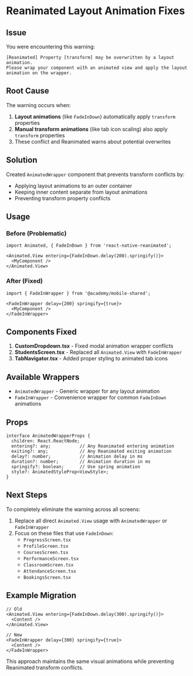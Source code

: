 # Reanimated Layout Animation Fixes

## Issue

You were encountering this warning:
```
[Reanimated] Property [transform] may be overwritten by a layout animation. 
Please wrap your component with an animated view and apply the layout animation on the wrapper.
```

## Root Cause

The warning occurs when:
1. **Layout animations** (like `FadeInDown`) automatically apply `transform` properties
2. **Manual transform animations** (like tab icon scaling) also apply `transform` properties
3. These conflict and Reanimated warns about potential overwrites

## Solution

Created `AnimatedWrapper` component that prevents transform conflicts by:
- Applying layout animations to an outer container
- Keeping inner content separate from layout animations
- Preventing transform property conflicts

## Usage

### Before (Problematic)
```tsx
import Animated, { FadeInDown } from 'react-native-reanimated';

<Animated.View entering={FadeInDown.delay(200).springify()}>
  <MyComponent />
</Animated.View>
```

### After (Fixed)
```tsx
import { FadeInWrapper } from '@academy/mobile-shared';

<FadeInWrapper delay={200} springify={true}>
  <MyComponent />
</FadeInWrapper>
```

## Components Fixed

1. **CustomDropdown.tsx** - Fixed modal animation wrapper conflicts
2. **StudentsScreen.tsx** - Replaced all `Animated.View` with `FadeInWrapper`
3. **TabNavigator.tsx** - Added proper styling to animated tab icons

## Available Wrappers

- `AnimatedWrapper` - Generic wrapper for any layout animation
- `FadeInWrapper` - Convenience wrapper for common `FadeInDown` animations

## Props

```tsx
interface AnimatedWrapperProps {
  children: React.ReactNode;
  entering?: any;           // Any Reanimated entering animation
  exiting?: any;            // Any Reanimated exiting animation
  delay?: number;           // Animation delay in ms
  duration?: number;        // Animation duration in ms
  springify?: boolean;      // Use spring animation
  style?: AnimatedStyleProp<ViewStyle>;
}
```

## Next Steps

To completely eliminate the warning across all screens:

1. Replace all direct `Animated.View` usage with `AnimatedWrapper` or `FadeInWrapper`
2. Focus on these files that use `FadeInDown`:
   - `ProgressScreen.tsx`
   - `ProfileScreen.tsx` 
   - `CoursesScreen.tsx`
   - `PerformanceScreen.tsx`
   - `ClassroomScreen.tsx`
   - `AttendanceScreen.tsx`
   - `BookingsScreen.tsx`

## Example Migration

```tsx
// Old
<Animated.View entering={FadeInDown.delay(300).springify()}>
  <Content />
</Animated.View>

// New
<FadeInWrapper delay={300} springify={true}>
  <Content />
</FadeInWrapper>
```

This approach maintains the same visual animations while preventing Reanimated transform conflicts.